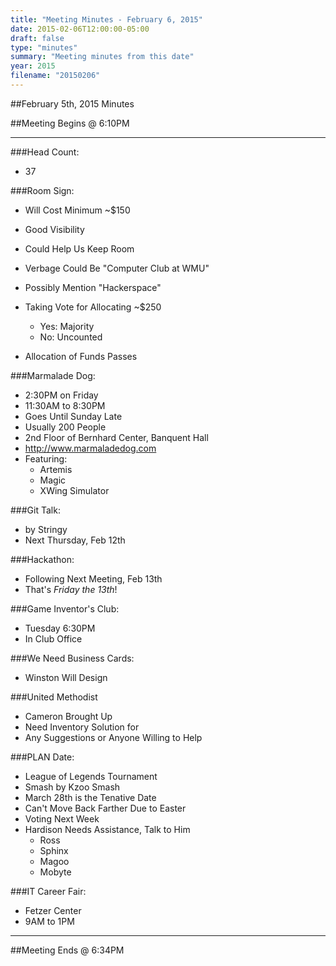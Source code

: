 ```yaml
---
title: "Meeting Minutes - February 6, 2015"
date: 2015-02-06T12:00:00-05:00
draft: false
type: "minutes"
summary: "Meeting minutes from this date"
year: 2015
filename: "20150206"
---
```


##February 5th, 2015 Minutes

##Meeting Begins @ 6:10PM

- - -

###Head Count:
* 37

###Room Sign:
* Will Cost Minimum ~$150
* Good Visibility
* Could Help Us Keep Room
* Verbage Could Be "Computer Club at WMU"
* Possibly Mention "Hackerspace"
* Taking Vote for Allocating ~$250
  * Yes: Majority
  * No: Uncounted

* Allocation of Funds Passes

###Marmalade Dog:
* 2:30PM on Friday
* 11:30AM to 8:30PM
* Goes Until Sunday Late
* Usually 200 People
* 2nd Floor of Bernhard Center, Banquent Hall
* http://www.marmaladedog.com
* Featuring:
  * Artemis
  * Magic
  * XWing Simulator

###Git Talk:
* by Stringy
* Next Thursday, Feb 12th

###Hackathon:
* Following Next Meeting, Feb 13th
* That's *Friday the 13th*!

###Game Inventor's Club:
* Tuesday 6:30PM
* In Club Office

###We Need Business Cards:
* Winston Will Design

###United Methodist
* Cameron Brought Up
* Need Inventory Solution for 
* Any Suggestions or Anyone Willing to Help 

###PLAN Date:
* League of Legends Tournament
* Smash by Kzoo Smash
* March 28th is the Tenative Date
* Can't Move Back Farther Due to Easter
* Voting Next Week
* Hardison Needs Assistance, Talk to Him
  * Ross
  * Sphinx
  * Magoo
  * Mobyte

###IT Career Fair:
* Fetzer Center
* 9AM to 1PM

- - - 

##Meeting Ends @ 6:34PM
